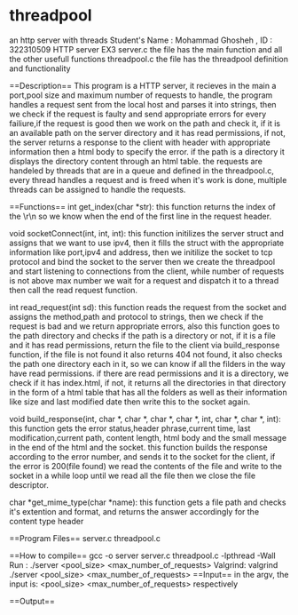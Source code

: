 # threadpool
an http server with threads
Student's Name : Mohammad Ghosheh , ID : 322310509
HTTP server EX3
server.c the file has the main function and all the other usefull functions
threadpool.c the file has the threadpool definition and functionality

==Description==
This program is a HTTP server, it recieves in the main a port,pool size and maximum number of requests to handle, the program handles a request sent from the local host and parses it into strings, then we check if the request is faulty and send appropriate errors for every failiure,if the request is good then we work on the path and check it, if it is an available path on the server directory and it has read permissions, if not, the server returns a response to the client with header with appropriate information then a html body to specify the error.
if the path is a directory it displays the directory content through an html table.
the requests are handeled by threads that are in a queue and defined in the threadpool.c, every thread handles a request and is freed when it's work is done, multiple threads can be assigned to handle the requests.

==Functions==
int get_index(char *str): this function returns the index of the \r\n so we know when the end of the first line in the request header.

void socketConnect(int, int, int): this function initilizes the server struct and assigns that we want to use ipv4, then it fills the struct with the appropriate information like port,ipv4 and address, then we initilize the socket to tcp protocol  and bind the socket to the server then we create the threadpool and start listening to connections from the client, while number of requests is not above max number we wait for a request and dispatch it to a thread then call the read request function.

int read_request(int sd): this function reads the request from the socket and assigns the method,path and protocol to strings, then we check if the request is bad and we return appropriate errors, also this function goes to the path directory and checks if the path is a directory or not, if it is a file and it has read permissions, return the file to the client via build_response function, if the file is not found it also returns 404 not found, it also checks the path one directory each in it, so we can know if all the filders in the way have read permissions.
if there are read permissions and it is a directory, we check if it has index.html, if not, it returns all the directories in that directory in the form of a html table that has all the folders as well as their information like size and last modified date then write this to the socket again.

void build_response(int, char *, char *, char *, char *, int, char *, char *, int): this function gets the error status,header phrase,current time, last modification,current path, content length, html body and the small message in the end of the html and the socket. this function builds the response according to the error number, and sends it to the socket for the client, if the error is 200(file found) we read the contents of the file and write to the socket in a while loop until we read all the file then we close the file descriptor.

char *get_mime_type(char *name): this function gets a file path and checks it's extention and format, and returns the answer accordingly for the content type header

==Program Files==
server.c
threadpool.c


==How to compile==
gcc -o server server.c threadpool.c -lpthread -Wall
Run : ./server <port> <pool_size> <max_number_of_requests>
Valgrind: valgrind ./server <port> <pool_size> <max_number_of_requests>
==Input==
in the argv, the input is: <port> <pool_size> <max_number_of_requests>
respectively

==Output==
